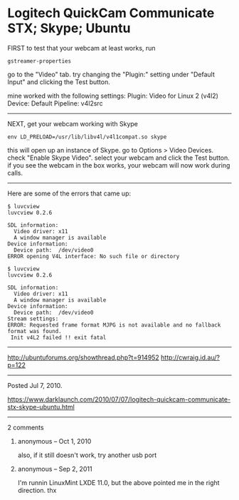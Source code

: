 # Logitech QuickCam Communicate STX; Skype; Ubuntu

FIRST to test that your webcam at least works, run
```
gstreamer-properties
```

go to the "Video" tab.
try changing the "Plugin:" setting under "Default Input"
and clicking the Test button.

mine worked with the following settings:
Plugin: Video for Linux 2 (v4l2)
Device: Default
Pipeline: v4l2src

---

NEXT, get your webcam working with Skype
```
env LD_PRELOAD=/usr/lib/libv4l/v4l1compat.so skype
```

this will open up an instance of Skype.
go to Options > Video Devices.
check "Enable Skype Video".
select your webcam and click the Test button.
if you see the webcam in the box works, your webcam will now work during calls.

---

Here are some of the errors that came up:

```
$ luvcview 
luvcview 0.2.6

SDL information:
  Video driver: x11
  A window manager is available
Device information:
  Device path:  /dev/video0
ERROR opening V4L interface: No such file or directory
```

```
$ luvcview 
luvcview 0.2.6

SDL information:
  Video driver: x11
  A window manager is available
Device information:
  Device path:  /dev/video0
Stream settings:
ERROR: Requested frame format MJPG is not available and no fallback format was found.
 Init v4L2 failed !! exit fatal
```

---

http://ubuntuforums.org/showthread.php?t=914952
http://cwraig.id.au/?p=122

---

Posted Jul 7, 2010.

https://www.darklaunch.com/2010/07/07/logitech-quickcam-communicate-stx-skype-ubuntu.html

---

2 comments

<ol><li><div>

anonymous &ndash; Oct 1, 2010<div>

also, if it still doesn't work, try another usb port

</div></div></li><li><div>

anonymous &ndash; Sep 2, 2011<div>

I'm runnin LinuxMint LXDE 11.0, but the above pointed me in the right direction.
thx

</div></div></li></ol>